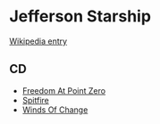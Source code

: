 # Jefferson Starship

[Wikipedia entry](https://en.wikipedia.org/wiki/Jefferson_Starship)

## CD

- [Freedom At Point Zero](Freedom_At_Point_Zero.md)
- [Spitfire](Spitfire.md)
- [Winds Of Change](Winds_Of_Change.md)
